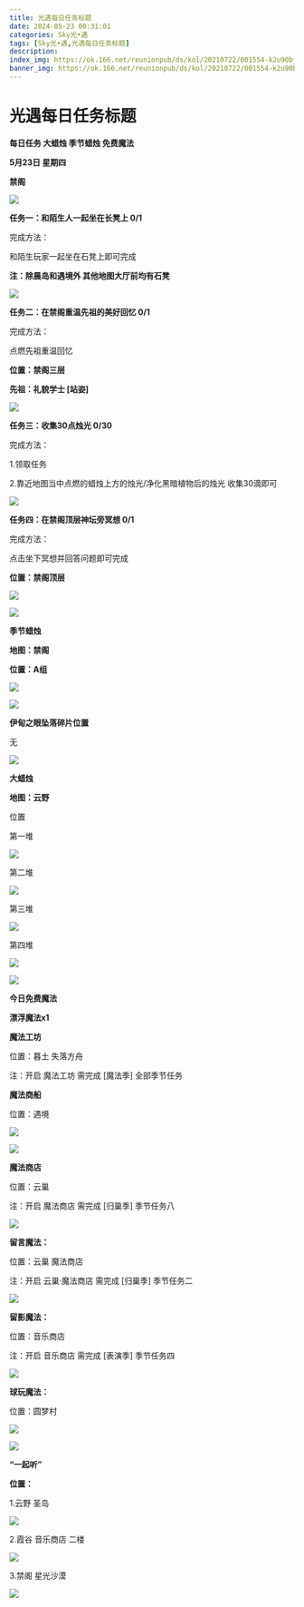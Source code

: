 ```yaml
---
title: 光遇每日任务标题
date: 2024-05-23 00:31:01
categories: Sky光•遇
tags: [Sky光•遇,光遇每日任务标题]
description: 
index_img: https://ok.166.net/reunionpub/ds/kol/20210722/001554-k2u90bj7ay.png?imageView&thumbnail=600x0&type=jpg
banner_img: https://ok.166.net/reunionpub/ds/kol/20210722/001554-k2u90bj7ay.png?imageView&thumbnail=600x0&type=jpg
---
```

# 光遇每日任务标题
**每日任务 大蜡烛 季节蜡烛 免费魔法**

 **5月23日 星期四**

 **禁阁**

![](https://img.166.net/reunionpub/ds/kol/20240523/000922-y9rbnqvl65.jpg)

 **任务一：和陌生人一起坐在长凳上 0/1**

完成方法：

和陌生玩家一起坐在石凳上即可完成

 **注：除晨岛和遇境外 其他地图大厅前均有石凳**

![](https://img.166.net/reunionpub/ds/kol/20240523/000435-er5lgya6fj.jpg)

 **任务二：在禁阁重温先祖的美好回忆 0/1**

完成方法：

点燃先祖重温回忆

 **位置：禁阁三层**

 **先祖：礼貌学士 [站姿]**

![](https://img.166.net/reunionpub/ds/kol/20240523/000507-0yjqsgbtr9.jpeg)

 **任务三：收集30点烛光 0/30**

完成方法：

1.领取任务

2.靠近地图当中点燃的蜡烛上方的烛光/净化黑暗植物后的烛光 收集30滴即可

![](https://img.166.net/reunionpub/ds/kol/20240523/000527-0abqs4cznd.jpeg)

 **任务四：在禁阁顶层神坛旁冥想 0/1**

完成方法：

点击坐下冥想并回答问题即可完成

 **位置：禁阁顶层**

![](https://img.166.net/reunionpub/ds/kol/20240523/000549-4co1q7let5.jpg)

![](https://img.166.net/reunionpub/ds/kol/20240127/072230-kr6zdftygs.png)

 **季节蜡烛**

 **地图：禁阁**

 **位置：A组**

![](https://img.166.net/reunionpub/ds/kol/20240522/234328-sfp890z6q3.jpg)

![](https://img.166.net/reunionpub/ds/kol/20240127/072300-y4gsrkwvcm.png)

 **伊甸之眼坠落碎片位置**

无

![](https://img.166.net/reunionpub/ds/kol/20240127/072300-y4gsrkwvcm.png)

 **大蜡烛**

 **地图：云野**

位置

第一堆

![](https://img.166.net/reunionpub/ds/kol/20240522/235044-hfs5ctqn02.jpg)

第二堆

![](https://img.166.net/reunionpub/ds/kol/20240522/235102-j8lc6m93nh.jpg)

第三堆

![](https://img.166.net/reunionpub/ds/kol/20240522/235119-ic7ls56usm.jpg)

第四堆

![](https://img.166.net/reunionpub/ds/kol/20240522/235133-lm91ikpw83.jpg)

 **![](https://img.166.net/reunionpub/ds/kol/20231014/004048-gyt2imp830.png)**

 **今日免费魔法**

 **漂浮魔法x1**

 **魔法工坊**

位置：暮土 失落方舟

注：开启 魔法工坊 需完成 [魔法季] 全部季节任务

 **魔法商船**

位置：遇境

 **![](https://img.166.net/reunionpub/ds/kol/20231014/004605-qmuiowanf4.png)**

![](https://img.166.net/reunionpub/ds/kol/20240522/235243-z0v8sm57ct.jpg)

 **魔法商店**

位置：云巢

注：开启 魔法商店 需完成 [归巢季] 季节任务八

![](https://img.166.net/reunionpub/ds/kol/20240522/235221-s57ycvbrai.jpg)

 **留言魔法：**

位置：云巢 魔法商店

注：开启 云巢·魔法商店 需完成 [归巢季] 季节任务二

![](https://img.166.net/reunionpub/ds/kol/20240104/233540-rs5n8klws2.jpg)

 **留影魔法：**

位置：音乐商店

注：开启 音乐商店 需完成 [表演季] 季节任务四

![](https://img.166.net/reunionpub/ds/kol/20240428/232643-hrkcnvb1jq.jpeg)

 **球玩魔法：**

位置：圆梦村

 **![](https://img.166.net/reunionpub/ds/kol/20231014/005022-4hnlvzm7iu.png)**

 **![](https://img.166.net/reunionpub/ds/kol/20231220/070757-w9oeg612sl.png)**

 **“一起听”**

 **位置：**

1.云野 圣岛

**![](https://img.166.net/reunionpub/ds/kol/20231220/071109-so6aef3jyr.jpeg)**

2.霞谷 音乐商店 二楼

**![](https://img.166.net/reunionpub/ds/kol/20231220/071120-naym3f5u4g.jpeg)**

3.禁阁 星光沙漠

 **![](https://img.166.net/reunionpub/ds/kol/20231220/071136-p6b05krfu4.png)**

